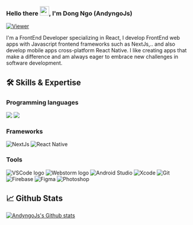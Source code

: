 ### Hello there <img src="https://media.giphy.com/media/hvRJCLFzcasrR4ia7z/giphy.gif" width="25px">, I'm Dong Ngo (AndyngoJs)

[![Viewer](https://komarev.com/ghpvc/?username=andyngojs&color=1A8FE3&style=flat)](https://github.com/andyngojs)

I'm a FrontEnd Developer specializing in React, I develop FrontEnd web apps with Javascript frontend frameworks such as NextJs,.. and also develop mobile apps cross-platform React Native. I like creating apps that make a difference and am always eager to embrace new challenges in software development.

## 🛠️ Skills & Expertise
### Programming languages
![](https://img.shields.io/badge/Javascript-informational?style=flat&logo=javascript&logoColor=000000&color=ffdf00)
![](https://img.shields.io/badge/Typescript-informational?style=flat&logo=typescript&logoColor=white&color=2e79c7)

### Frameworks
![NextJs](https://img.shields.io/badge/NextJs-informational?logo=nextdotjs&logoColor=fff&style=flat)
![React Native](https://img.shields.io/badge/React_Native-informational?logo=react&logoColor=61DAFB&style=flat)

### Tools
![VSCode logo](https://img.shields.io/badge/VS%20Code-informational?logo=visual-studio-code&logoColor=white&style=flat)
![Webstorm logo](https://img.shields.io/badge/Webstorm-informational?logo=webstorm&logoColor=white&style=flat)
![Android Studio](https://img.shields.io/badge/Android_Studio-informational?style=flat&logo=androidstudio&logoColor=3ddc84&color=132e3d)
![Xcode](https://img.shields.io/badge/Xcode-informational?style=flat&logo=xcode&logoColor=white&color=176ee3)
![Git](https://img.shields.io/badge/git-informational?logo=Git&logoColor=F05032&style=flat)
![Firebase](https://img.shields.io/badge/Firebase-informational?logo=firebase&logoColor=FFCA28&style=flat)
![Figma](https://img.shields.io/badge/Figma-informational?style=flat&logo=figma&logoColor=white)
![Photoshop](https://img.shields.io/badge/Photoshop-informational?style=flat&logo=adobephotoshop&logoColor=011e36&color=31a8ff)

## 📈 Github Stats
<a href="https://github.com/andyngojs" title="Andyngojs">
    <img src="https://github-readme-stats.vercel.app/api?username=andyngojs&show_icons=true&hide_border=true" alt="AndyngoJs's Github stats" />
</a>
